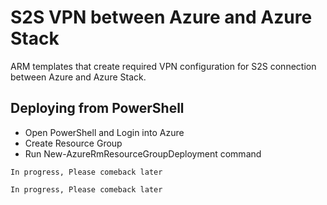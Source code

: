 #  S2S VPN between Azure and Azure Stack

ARM templates that create required VPN configuration for S2S connection between Azure and Azure Stack. 

## Deploying from PowerShell

- Open PowerShell and Login into Azure
- Create Resource Group
- Run New-AzureRmResourceGroupDeployment command

```
In progress, Please comeback later
```
```
In progress, Please comeback later
```